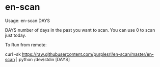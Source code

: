 # en-scan

Usage: en-scan DAYS

 DAYS number of days in the past you want to scan.
      You can use 0 to scan just today.

To Run from remote:

 curl -sk https://raw.githubusercontent.com/purplesrl/en-scan/master/en-scan | python /dev/stdin [DAYS]


